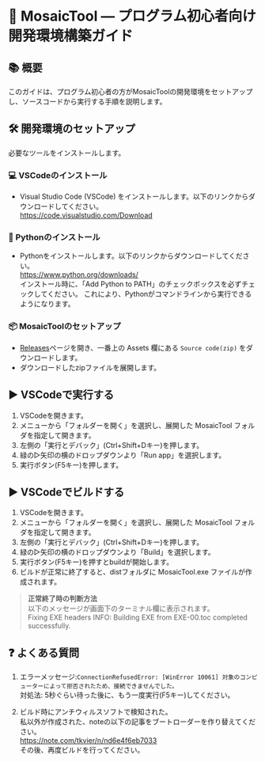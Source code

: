 # 🌟 MosaicTool — プログラム初心者向け開発環境構築ガイド  
## 📚 概要  
このガイドは、プログラム初心者の方がMosaicToolの開発環境をセットアップし、ソースコードから実行する手順を説明します。  
## 🛠️ 開発環境のセットアップ  
必要なツールをインストールします。  

### 💻 VSCodeのインストール  
- Visual Studio Code (VSCode) をインストールします。以下のリンクからダウンロードしてください。  
https://code.visualstudio.com/Download  

### 🐍 Pythonのインストール  
- Pythonをインストールします。以下のリンクからダウンロードしてください。  
https://www.python.org/downloads/  
インストール時に、「Add Python to PATH」のチェックボックスを必ずチェックしてください。 これにより、Pythonがコマンドラインから実行できるようになります。  

### 📦 MosaicToolのセットアップ  
  - [Releases](https://github.com/umyuu/MosaicTool/releases)ページを開き、一番上の Assets 欄にある `Source code(zip)` をダウンロードします。  
  - ダウンロードしたzipファイルを展開します。  

## ▶️ VSCodeで実行する  
  1. VSCodeを開きます。  
  1. メニューから「フォルダーを開く」を選択し、展開した MosaicTool フォルダを指定して開きます。  
  1. 左側の「実行とデバック」(Ctrl+Shift+Dキー)を押します。  
  1. 緑の▷矢印の横のドロップダウンより「Run app」を選択します。  
  1. 実行ボタン(F5キー)を押します。  

## ▶️ VSCodeでビルドする  
  1. VSCodeを開きます。  
  1. メニューから「フォルダーを開く」を選択し、展開した MosaicTool フォルダを指定して開きます。  
  1. 左側の「実行とデバック」(Ctrl+Shift+Dキー)を押します。  
  1. 緑の▷矢印の横のドロップダウンより「Build」を選択します。  
  1. 実行ボタン(F5キー)を押すとbuildが開始します。  
  1. ビルドが正常に終了すると、distフォルダに MosaicTool.exe ファイルが作成されます。  
  >  **正常終了時の判断方法**  
  >  以下のメッセージが画面下のターミナル欄に表示されます。  
  >  Fixing EXE headers
  >  INFO: Building EXE from EXE-00.toc completed successfully.  

## ❓ よくある質問  
1. エラーメッセージ:`ConnectionRefusedError: [WinError 10061] 対象のコンピューターによって拒否されたため、接続できませんでした。`  
対処法: 5秒ぐらい待った後に、もう一度実行(F5キー)してください。  

1. ビルド時にアンチウィルスソフトで検知された。  
私以外が作成された、noteの以下の記事をブートローダーを作り替えてください。  
https://note.com/tkvier/n/nd6e4f6eb7033  
その後、再度ビルドを行ってください。  
